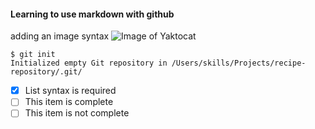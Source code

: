 #### Learning to use markdown with github
adding an image syntax
![Image of Yaktocat](https://octodex.github.com/images/yaktocat.png)
```
$ git init
Initialized empty Git repository in /Users/skills/Projects/recipe-repository/.git/
```

- [x] List syntax is required
- [ ] This item is complete
- [ ] This item is not complete
